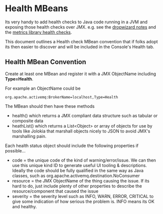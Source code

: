 # Health MBeans

Its very handy to add health checks to Java code running in a JVM and exposing those health checks over JMX. e.g. see the [dropwizard notes](http://dropwizard.codahale.com/getting-started/#creating-a-health-check) and the [metrics library health checks](http://metrics.codahale.com/getting-started/#health-checks).

This document outlines a Health check MBean convention that if folks adopt its then easier to discover and will be included in the Console's Health tab.

## Health MBean Convention

Create at least one MBean and register it with a JMX ObjectName including **Type=Health**.

For example an ObjectName could be

    org.apache.activemq:BrokerName=localhost,Type=Health

The MBean should then have these methods

* health() which returns a JMX compliant data structure such as tabular or composite data
* heathList() which returns a List&lt;Object&gt; or array of objects for use by tools like Jolokia that marshall objects nicely to JSON to avoid JMX's marshalling pain.

Each health status object should include the following properties if possible...

* code = the unique code of the kind of warning/error/issue. We can then use this unique kind ID to generate useful UI tooling & descriptions. Ideally the code should be fully qualified in the same way as Java classes, such as org.apache.activemq.destination.NoConsumer
* resource = the JMX ObjectName of the thing causing the issue. If its hard to do, just include plenty of other properties to describe the resource/component that caused the issue
* severity = the severity level such as INFO, WARN, ERROR, CRITICAL to give some indication of how serious the problem is. INFO means its OK and healthy.
